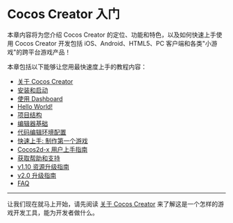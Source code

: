 # Cocos Creator 入门

本章内容将为您介绍 Cocos Creator 的定位、功能和特色，以及如何快速上手使用 Cocos Creator 开发包括 iOS、Android、HTML5、PC 客户端和各类"小游戏"的跨平台游戏产品！

本章包括以下能够让您用最快速度上手的教程内容：

- [关于 Cocos Creator](introduction.md)
- [安装和启动](install.md)
- [使用 Dashboard](dashboard.md)
- [Hello World!](hello-world.md)
- [项目结构](project-structure.md)
- [编辑器基础](basics/editor-overview.md)
- [代码编辑环境配置](coding-setup.md)
- [快速上手: 制作第一个游戏](quick-start.md)
- [Cocos2d-x 用户上手指南](cocos2d-x-guide.md)
- [获取帮助和支持](support.md)
- [v1.10 资源升级指南](../release-notes/raw-asset-migration.md)
- [v2.0 升级指南](../release-notes/upgrade-guide-v2.0.md)
- [FAQ](faq.md)

---

让我们现在就马上开始，请先阅读 [关于 Cocos Creator](introduction.md) 来了解这是一个怎样的游戏开发工具，能为开发者做什么。
